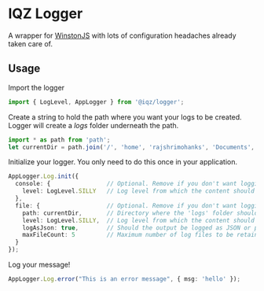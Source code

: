# IQZ Logger

A wrapper for [WinstonJS][link-winston] with lots of configuration headaches already taken care of.

## Usage

Import the logger

```typescript
import { LogLevel, AppLogger } from '@iqz/logger';
```

Create a string to hold the path where you want your logs to be created. Logger will create a _logs_ folder underneath the path.

```typescript
import * as path from 'path';
let currentDir = path.join('/', 'home', 'rajshrimohanks', 'Documents', 'works', 'test-proj');
```

Initialize your logger. You only need to do this once in your application.

```typescript
AppLogger.Log.init({
  console: {                // Optional. Remove if you don't want logging to console.
    level: LogLevel.SILLY   // Log level from which the content should be logged to the console.
  },
  file: {                   // Optional. Remove if you don't want logging to file.
    path: currentDir,       // Directory where the 'logs' folder should be created.
    level: LogLevel.SILLY,  // Log level from which the content should be logged to the log file.
    logAsJson: true,        // Should the output be logged as JSON or plain text. true - JSON; false - plain text
    maxFileCount: 5         // Maximum number of log files to be retained. Logger creates a new file for every individual day.
  }
});
```

Log your message!

```typescript
AppLogger.Log.error("This is an error message", { msg: 'hello' });
```

[link-winston]: https://github.com/winstonjs/winston
